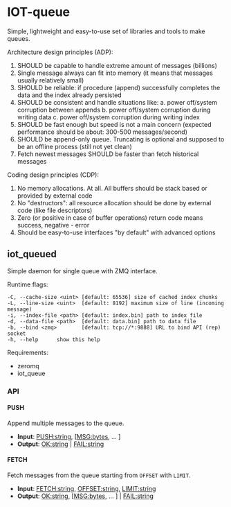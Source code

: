 # IOT-queue

Simple, lightweight and easy-to-use set of libraries and tools to make queues.

Architecture design principles (ADP):

1. SHOULD be capable to handle extreme amount of messages (billions)
2. Single message always can fit into memory (it means that messages usually relatively small)
3. SHOULD be reliable: if procedure (append) successfully completes the data and the index already persisted
4. SHOULD be consistent and handle situations like:
   a. power off/system corruption between appends
   b. power off/system corruption during writing data
   c. power off/system corruption during writing index
5. SHOULD be fast enough but speed is not a main concern (expected performance should be about: 300-500 messages/second)
6. SHOULD be append-only queue. Truncating is optional and supposed to be an offline process (still not yet clean)
7. Fetch newest messages SHOULD be faster than fetch historical messages

Coding design principles (CDP):

1. No memory allocations. At all. All buffers should be stack based or provided by external code
2. No "destructors": all resource allocation should be done by external code (like file descriptors)
3. Zero (or positive in case of buffer operations) return code means success, negative - error
4. Should be easy-to-use interfaces "by default" with advanced options


## iot_queued

Simple daemon for single queue with ZMQ interface.

Runtime flags:

```
-C, --cache-size <uint> [default: 65536] size of cached index chunks
-L, --line-size <uint>  [default: 8192] maximum size of line (incoming message)
-i, --index-file <path> [default: index.bin] path to index file
-d, --data-file <path>  [default: data.bin] path to data file
-b, --bind <zmq>        [default: tcp://*:9888] URL to bind API (rep) socket
-h, --help      show this help
```

Requirements:

* zeromq
* iot_queue

### API

#### PUSH

Append multiple messages to the queue.

* **Input**: <PUSH:string>, [<MSG:bytes>, ... ]
* **Output**: <OK:string> | <FAIL:string>

#### FETCH

Fetch messages from the queue starting from `OFFSET` with `LIMIT`.

* **Input**: <FETCH:string>, <OFFSET:string>, <LIMIT:string>
* **Output**: <OK:string>, [<MSG:bytes>, ... ] | <FAIL:string>

